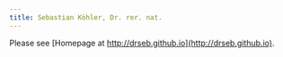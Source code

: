 ```yaml
---
title: Sebastian Köhler, Dr. rer. nat.
---
```


Please see [Homepage at http://drseb.github.io](http://drseb.github.io).

